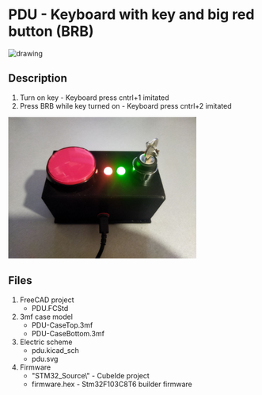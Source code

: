 # PDU - Keyboard with key and big red button (BRB)
<img src="anime.gif" alt="drawing"/>

## Description
1. Turn on key - Keyboard press cntrl+1 imitated
2. Press BRB while key turned on - Keyboard press cntrl+2 imitated

<img src="photo.jpg" alt="drawing" width="380"/>

## Files
1. FreeCAD project 
    * PDU.FCStd
2. 3mf case model
    * PDU-CaseTop.3mf
    * PDU-CaseBottom.3mf
3. Electric scheme
    * pdu.kicad_sch
    * pdu.svg
4. Firmware
    * "STM32_Source\\" - CubeIde project
    * firmware.hex - Stm32F103C8T6 builder firmware